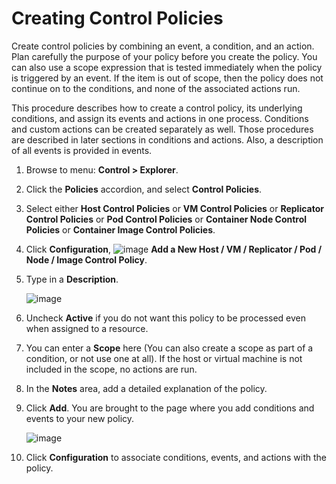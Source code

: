 # Creating Control Policies

Create control policies by combining an event, a condition, and an action. Plan carefully
the purpose of your policy before you create the policy. You can also use a scope
expression that is tested immediately when the policy is triggered by an event. If the
item is out of scope, then the policy does not continue on to the conditions, and none of
the associated actions run.

This procedure describes how to create a control policy, its underlying conditions, and
assign its events and actions in one process. Conditions and custom actions can be
created separately as well. Those procedures are described in later sections in
conditions and actions. Also, a description of all events is provided in events.

1. Browse to menu: **Control > Explorer**.

2. Click the **Policies** accordion, and select **Control Policies**.

3. Select either **Host Control Policies** or **VM Control Policies** or
   **Replicator Control Policies** or **Pod Control Policies** or
   **Container Node Control Policies** or **Container Image Control Policies**.

4. Click **Configuration**,
   ![image](../images/1862.png) **Add a New Host / VM / Replicator / Pod / Node / Image Control Policy**.

5. Type in a **Description**.

    ![image](../images/1849.png)

6. Uncheck **Active** if you do not want this policy to be processed even when assigned
   to a resource.

7. You can enter a **Scope** here (You can also create a scope as part of a condition, or
   not use one at all). If the host or virtual machine is not included in the scope, no
   actions are run.

8. In the **Notes** area, add a detailed explanation of the policy.

9. Click **Add**. You are brought to the page where you add conditions and events to your
   new policy.

    ![image](../images/1850.png)

10. Click **Configuration** to associate conditions, events, and actions with the policy.

